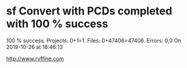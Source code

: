 # sf Convert with PCDs completed with 100 % success

100 % success. Projects: 0+1=1.  Files: 0+47406=47406. Errors: 0,0  On 2019-10-26 at 18:46:13





http://www.ryffine.com
